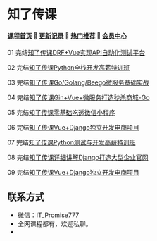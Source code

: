 # 知了传课

#### [**课程首页**](../../README.md) 💖 [**更新记录**](./gxjl-2023.md) 💖 [**热门推荐**](./rmtj.md) 💖 [**会员中心**](./vip.md)

01 完结[知了传课DRF+Vue实现API自动化测试平台](https://study.163.com/course/introduction.htm?courseId=1210028051)

02 完结[知了传课Python全栈开发高薪特训班](https://study.163.com/course/introduction.htm?courseId=1004504016)

03 完结[知了传课Go/Golang/Beego微服务基础实战](https://study.163.com/course/introduction/1209977452.htm)

04 完结[知了传课Gin+Vue+微服务打造秒杀商城-Go](https://study.163.com/course/introduction/1210803856.htm)

05 完结[知了传课零基础吃透微信小程序](https://study.163.com/course/introduction.htm?courseId=1006226013)

06 完结[知了传课Vue+Django独立开发电商项目](https://study.163.com/course/introduction.htm?courseId=1209490803)

07 完结[知了传课Python测试与开发高薪特训班](https://study.163.com/course/introduction.htm?courseId=1209351817)

08 完结[知了传课详细讲解Django打造大型企业官网](https://study.163.com/course/introduction.htm?courseId=1005084022)

09 完结[知了传课Vue+Django独立开发电商项目](https://study.163.com/course/introduction.htm?courseId=1209490803)

## 联系方式

-  微信：IT_Promise777
-  全网课程都有，欢迎私聊。
-   